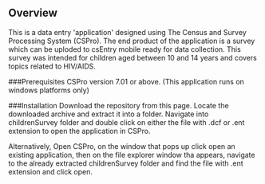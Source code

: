 ## Overview
This is a data entry 'application' designed using The Census and Survey Processing System (CSPro). The end product of the application is a survey which can be uploded to csEntry mobile ready for data collection. 
This survey was intended for children aged between 10 and 14 years and covers topics related to HIV/AIDS.

###Prerequisites
CSPro version 7.01 or above. (This application runs on windows platforms only)

###Installation
Download the repository from this page. 
Locate the downloaded archive and extract it into a folder.
Navigate into childrenSurvey folder and double click on either the file with .dcf or .ent extension to open the application in CSPro.
 
Alternatively, Open CSPro, on the window that pops up click open an existing application, then on the file explorer window tha appears, navigate to the already extracted childrenSurvey folder and find the file with .ent extension and click open.